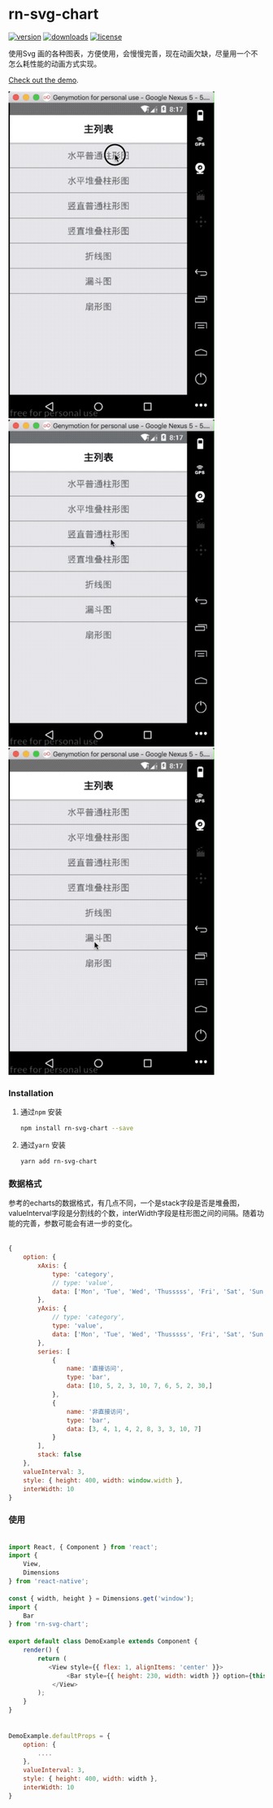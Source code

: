# rn-svg-chart

[![version](https://img.shields.io/npm/v/rn-svg-chart.svg)](https://www.npmjs.com/package/rn-svg-chart) [![downloads](https://img.shields.io/npm/dm/rn-svg-chart.svg)](https://www.npmjs.com/package/rn-svg-chart) [![license](https://img.shields.io/npm/l/rn-svg-chart.svg)](https://www.npmjs.com/package/rn-svg-chart)

使用Svg 画的各种图表，方便使用，会慢慢完善，现在动画欠缺，尽量用一个不怎么耗性能的动画方式实现。

[Check out the demo](https://github.com/congsuboya/react-native-svg-charts/tree/master/RNSvgCharts).

![](/image/111.gif)![](/image/222.gif) ![](/image/3333.gif)

### Installation


1. 通过`npm` 安装

    ```bash
    npm install rn-svg-chart --save
    ```
    
1. 通过`yarn` 安装

    ```bash
    yarn add rn-svg-chart
    ```


### 数据格式

参考的echarts的数据格式，有几点不同，一个是stack字段是否是堆叠图，valueInterval字段是分割线的个数，interWidth字段是柱形图之间的间隔。随着功能的完善，参数可能会有进一步的变化。

```javascript

{
    option: {
        xAxis: {
            type: 'category',
            // type: 'value',
            data: ['Mon', 'Tue', 'Wed', 'Thusssss', 'Fri', 'Sat', 'Sun', 'wqe', 'sdr', 'opu']
        },
        yAxis: {
            // type: 'category',
            type: 'value',
            data: ['Mon', 'Tue', 'Wed', 'Thusssss', 'Fri', 'Sat', 'Sun', 'wqe', 'sdr', 'opu']
        },
        series: [
            {
                name: '直接访问',
                type: 'bar',
                data: [10, 5, 2, 3, 10, 7, 6, 5, 2, 30,]
            },
            {
                name: '非直接访问',
                type: 'bar',
                data: [3, 4, 1, 4, 2, 8, 3, 3, 10, 7]
            }
        ],
        stack: false
    },
    valueInterval: 3,
    style: { height: 400, width: window.width },
    interWidth: 10
}

```



### 使用

```javascript

import React, { Component } from 'react';
import {
    View,
    Dimensions
} from 'react-native';

const { width, height } = Dimensions.get('window');
import {
    Bar
} from 'rn-svg-chart';

export default class DemoExample extends Component {
    render() {
        return (
           <View style={{ flex: 1, alignItems: 'center' }}>
                <Bar style={{ height: 230, width: width }} option={this.props.option} />
            </View>
        );
    }
}


DemoExample.defaultProps = {
    option: {
        ....
    },
    valueInterval: 3,
    style: { height: 400, width: width },
    interWidth: 10
}
```